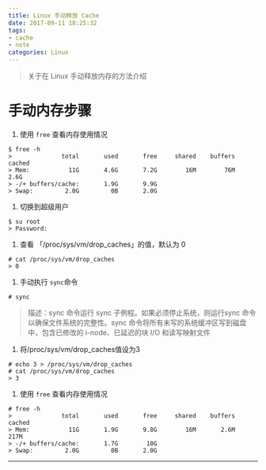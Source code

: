 ```yaml
---
title: Linux 手动释放 Cache
date: 2017-09-11 18:25:32
tags: 
- cache
- note
categories: Linux
---
```


> 关于在 Linux 手动释放内存的方法介绍

<!-- more -->

# 手动内存步骤

1. 使用 `free` 查看内存使用情况

```shell
$ free -h
>              total       used       free     shared    buffers     cached
> Mem:           11G       4.6G       7.2G        16M        76M       2.6G
> -/+ buffers/cache:       1.9G       9.9G
> Swap:         2.0G         0B       2.0G

```

1. 切换到超级用户

```shell
$ su root
> Password:
```

1. 查看 「/proc/sys/vm/drop_caches」的值，默认为 0

```shell
# cat /proc/sys/vm/drop_caches
> 0
```

1. 手动执行 `sync`命令

```shell
# sync
```

> 描述：sync 命令运行 sync 子例程。如果必须停止系统，则运行sync 命令以确保文件系统的完整性。sync 命令将所有未写的系统缓冲区写到磁盘中，包含已修改的 i-node、已延迟的块 I/O 和读写映射文件

1. 将/proc/sys/vm/drop_caches值设为3

```shell
# echo 3 > /proc/sys/vm/drop_caches
# cat /proc/sys/vm/drop_caches
> 3
```

1. 使用 `free` 查看内存使用情况

```shell
# free -h
>              total       used       free     shared    buffers     cached
> Mem:           11G       1.9G       9.8G        16M       2.6M       217M
> -/+ buffers/cache:       1.7G        10G
> Swap:         2.0G         0B       2.0G

```

---